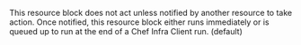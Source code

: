 This resource block does not act unless notified by another resource to
take action. Once notified, this resource block either runs immediately
or is queued up to run at the end of a Chef Infra Client run. (default)